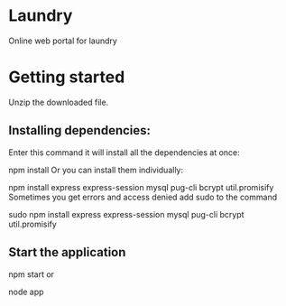 # Laundry
Online web portal for laundry
# Getting started
Unzip the downloaded file.

## Installing dependencies:
Enter this command it will install all the dependencies at once:

npm install
Or you can install them individually:

npm install express express-session mysql pug-cli bcrypt util.promisify
Sometimes you get errors and access denied add sudo to the command

sudo npm install express express-session mysql pug-cli bcrypt util.promisify
## Start the application
npm start
or

node app
